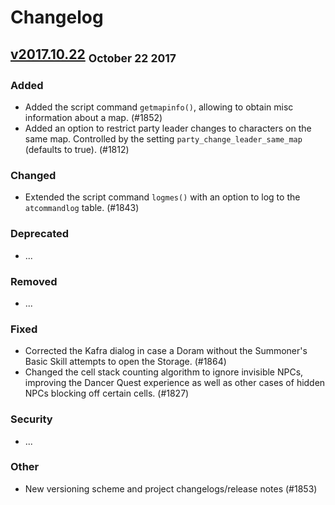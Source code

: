# Changelog

## [v2017.10.22] <sub>October 22 2017</sub>

### Added

- Added the script command `getmapinfo()`, allowing to obtain misc information about a map. (#1852)
- Added an option to restrict party leader changes to characters on the same map. Controlled by the setting `party_change_leader_same_map` (defaults to true). (#1812)

### Changed

- Extended the script command `logmes()` with an option to log to the `atcommandlog` table. (#1843)

### Deprecated

- ...

### Removed

- ...

### Fixed

- Corrected the Kafra dialog in case a Doram without the Summoner's Basic Skill attempts to open the Storage. (#1864)
- Changed the cell stack counting algorithm to ignore invisible NPCs, improving the Dancer Quest experience as well as other cases of hidden NPCs blocking off certain cells. (#1827)

### Security

- ...

### Other

- New versioning scheme and project changelogs/release notes (#1853)

[v2017.10.22]: https://github.com/HerculesWS/Hercules/compare/6b1fe2d069cb0251bc5798767f97454ab63a47c0..v.2017.10.22
